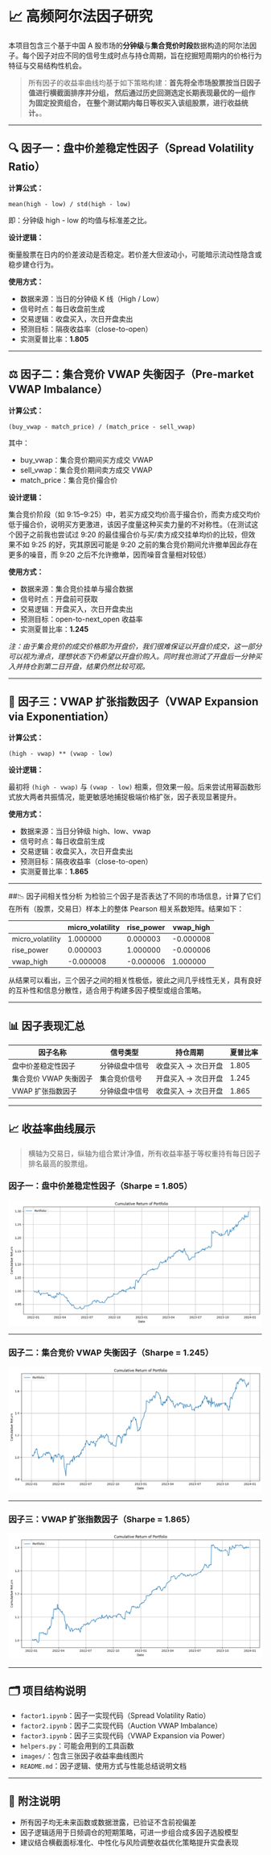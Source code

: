 # 📈 高频阿尔法因子研究

本项目包含三个基于中国 A 股市场的**分钟级**与**集合竞价时段**数据构造的阿尔法因子。每个因子对应不同的信号生成时点与持仓周期，旨在挖掘短周期内的价格行为特征与交易结构性机会。

> 所有因子的收益率曲线均基于如下策略构建：**首先将全市场股票按当日因子值进行横截面排序并分组，
然后通过历史回测选定长期表现最优的一组作为固定投资组合，
在整个测试期内每日等权买入该组股票，进行收益统计。**。

---

## 🔍 因子一：盘中价差稳定性因子（Spread Volatility Ratio）

**计算公式：**

```
mean(high - low) / std(high - low)
```

即：分钟级 high - low 的均值与标准差之比。

**设计逻辑：**

衡量股票在日内的价差波动是否稳定。若价差大但波动小，可能暗示流动性隐含或稳步建仓行为。

**使用方式：**

- 数据来源：当日的分钟级 K 线（High / Low）
- 信号时点：每日收盘前生成
- 交易逻辑：收盘买入，次日开盘卖出
- 预测目标：隔夜收益率（close-to-open）
- 实测夏普比率：**1.805**

---

## ⚖️ 因子二：集合竞价 VWAP 失衡因子（Pre-market VWAP Imbalance）

**计算公式：**

```
(buy_vwap - match_price) / (match_price - sell_vwap)
```

其中：
- buy_vwap：集合竞价期间买方成交 VWAP
- sell_vwap：集合竞价期间卖方成交 VWAP
- match_price：集合竞价撮合价

**设计逻辑：**

集合竞价阶段（如 9:15–9:25）中，若买方成交均价高于撮合价，而卖方成交均价低于撮合价，说明买方更激进，该因子度量这种买卖力量的不对称性。（在测试这个因子之前我也尝试过 9:20 的最佳撮合价与买/卖方成交挂单均价的比较，但效果不如 9:25 的好，究其原因可能是 9:20 之前的集合竞价期间允许撤单因此存在更多的噪音，而 9:20 之后不允许撤单，因而噪音含量相对较低）

**使用方式：**

- 数据来源：集合竞价挂单与撮合数据
- 信号时点：开盘前可获取
- 交易逻辑：开盘买入，次日开盘卖出 
- 预测目标：open-to-next_open 收益率
- 实测夏普比率：**1.245**

*注：由于集合竞价的成交价格即为开盘价，我们很难保证以开盘价成交，这一部分可以视为滑点，理想状态下仍希望以开盘价购入。同时我也测试了开盘后一分钟买入并持仓到第二日开盘，结果仍然比较可观。*

---

## 🧪 因子三：VWAP 扩张指数因子（VWAP Expansion via Exponentiation）

**计算公式：**

```
(high - vwap) ** (vwap - low)
```

**设计逻辑：**

最初将 `(high - vwap)` 与 `(vwap - low)` 相乘，但效果一般。后来尝试用幂函数形式放大两者共振情况，能更敏感地捕捉极端价格扩张，因子表现显著提升。

**使用方式：**

- 数据来源：当日分钟级 high、low、vwap
- 信号时点：每日收盘前生成
- 交易逻辑：收盘买入，次日开盘卖出
- 预测目标：隔夜收益率（close-to-open）
- 实测夏普比率：**1.865**

---

##📉 因子间相关性分析
为检验三个因子是否表达了不同的市场信息，计算了它们在所有（股票，交易日）样本上的整体 Pearson 相关系数矩阵。结果如下：

|                   | micro\_volatility | rise\_power | vwap\_high |
| ----------------- | ----------------- | ----------- | ---------- |
| micro\_volatility | 1.000000          | 0.000003    | -0.000008  |
| rise\_power       | 0.000003          | 1.000000    | -0.000006  |
| vwap\_high        | -0.000008         | -0.000006   | 1.000000   |

从结果可以看出，三个因子之间的相关性极低，彼此之间几乎线性无关，具有良好的互补性和信息分散性，适合用于构建多因子模型或组合策略。

---

## 📊 因子表现汇总

| 因子名称                   | 信号类型       | 持仓周期             | 夏普比率 |
|----------------------------|----------------|----------------------|----------|
| 盘中价差稳定性因子        | 分钟级盘中信号 | 收盘买入 → 次日开盘 | 1.805    |
| 集合竞价 VWAP 失衡因子     | 集合竞价信号   | 开盘买入 → 次日开盘 | 1.245    |
| VWAP 扩张指数因子          | 分钟级盘中信号 | 收盘买入 → 次日开盘 | 1.865    |

---

## 📈 收益率曲线展示

> 横轴为交易日，纵轴为组合累计净值，所有收益率基于等权重持有每日因子排名最高的股票组。

### 因子一：盘中价差稳定性因子（Sharpe = 1.805）

![factor1_return](factor1-output.png)

---

### 因子二：集合竞价 VWAP 失衡因子（Sharpe = 1.245）

![factor2_return](factor2-output.png)

---

### 因子三：VWAP 扩张指数因子（Sharpe = 1.865）

![factor3_return](factor3-output.png)

---

## 🗂️ 项目结构说明

- `factor1.ipynb`：因子一实现代码（Spread Volatility Ratio）
- `factor2.ipynb`：因子二实现代码（Auction VWAP Imbalance）
- `factor3.ipynb`：因子三实现代码（VWAP Expansion via Power）
- `helpers.py`：可能会用到的工具函数
- `images/`：包含三张因子收益率曲线图片
- `README.md`：因子逻辑、使用方式与性能总结说明文档

---

## 📌 附注说明

- 所有因子均无未来函数或数据泄露，已验证不含前视偏差
- 因子逻辑适用于日频调仓的短期策略，可进一步组合成多因子选股模型
- 建议结合横截面标准化、中性化与风险调整收益优化策略提升实盘表现
